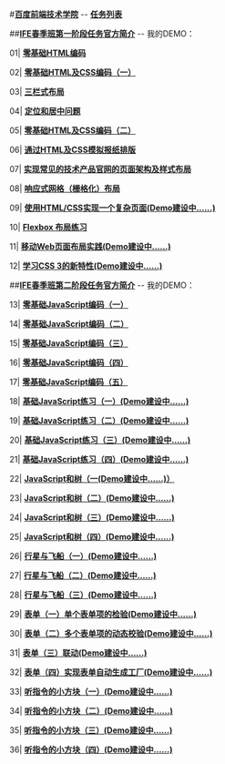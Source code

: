 ﻿#[**百度前端技术学院**](http://ife.baidu.com/) -- [**任务列表**](http://ife.baidu.com/task/all)

##[**IFE春季班第一阶段任务官方简介**](http://mp.weixin.qq.com/s?__biz=MzA4MjUyNjY3Nw==&mid=401956006&idx=1&sn=bbf72ea5c17894c3a5423d8b3bdb7d9a#rd)
-- 我的DEMO：

01| [**零基础HTML编码**](http://yijianc.github.io/IFE-dataV/task_1_1_1.html)

02| [**零基础HTML及CSS编码（一）**](http://yijianc.github.io/IFE-dataV/task_1_1_2.html)

03| [**三栏式布局**](http://yijianc.github.io/IFE-dataV/task_1_1_3.html)

04| [**定位和居中问题**](http://yijianc.github.io/IFE-dataV/task_1_1_4.html)

05| [**零基础HTML及CSS编码（二）**](http://yijianc.github.io/IFE-dataV/task_1_1_5.html)

06| [**通过HTML及CSS模拟报纸排版**](http://yijianc.github.io/IFE-dataV/task_1_1_6.html)

07| [**实现常见的技术产品官网的页面架构及样式布局**](http://yijianc.github.io/IFE-dataV/task_1_1_7.html)

08| [**响应式网格（栅格化）布局**](http://yijianc.github.io/IFE-dataV/task_1_1_8.html)

09| [**使用HTML/CSS实现一个复杂页面(Demo建设中……)**](http://yijianc.github.io/IFE-dataV/task_1_1_9.html)

10| [**Flexbox 布局练习**](http://yijianc.github.io/IFE-dataV/task_1_1_10.html)

11| [**移动Web页面布局实践(Demo建设中……)**]()

12| [**学习CSS 3的新特性(Demo建设中……)**]()

##[**IFE春季班第二阶段任务官方简介**](http://mp.weixin.qq.com/s?__biz=MzA4MjUyNjY3Nw==&mid=402057593&idx=1&sn=ef20d1808470688bee1c8e242349b47c#rd)
-- 我的DEMO：

13| [**零基础JavaScript编码（一）**](http://yijianc.github.io/IFE-dataV/task_2_1_13.html)

14| [**零基础JavaScript编码（二）**](http://yijianc.github.io/IFE-dataV/task_2_1_14.html)

15| [**零基础JavaScript编码（三）**](http://yijianc.github.io/IFE-dataV/task_2_1_15.html)

16| [**零基础JavaScript编码（四）**](http://yijianc.github.io/IFE-dataV/task_2_1_16.html)

17| [**零基础JavaScript编码（五）**](http://yijianc.github.io/IFE-dataV/task_2_1_17.html)

18| [**基础JavaScript练习（一）(Demo建设中……)**](http://yijianc.github.io/IFE-dataV/task_2_1_18.html)

19| [**基础JavaScript练习（二）(Demo建设中……)**]()

20| [**基础JavaScript练习（三）(Demo建设中……)**]()

21| [**基础JavaScript练习（四）(Demo建设中……)**]()

22| [**JavaScript和树（一(Demo建设中……)）**]()

23| [**JavaScript和树（二）(Demo建设中……)**]()

24| [**JavaScript和树（三）(Demo建设中……)**]()

25| [**JavaScript和树（四）(Demo建设中……)**]()

26| [**行星与飞船（一）(Demo建设中……)**]()

27| [**行星与飞船（二）(Demo建设中……)**]()

28| [**行星与飞船（三）(Demo建设中……)**]()

29| [**表单（一）单个表单项的检验(Demo建设中……)**]()

30| [**表单（二）多个表单项的动态校验(Demo建设中……)**]()

31| [**表单（三）联动(Demo建设中……)**]()

32| [**表单（四）实现表单自动生成工厂(Demo建设中……)**]()

33| [**听指令的小方块（一）(Demo建设中……)**]()

34| [**听指令的小方块（二）(Demo建设中……)**]()

35| [**听指令的小方块（三）(Demo建设中……)**]()

36| [**听指令的小方块（四）(Demo建设中……)**]()